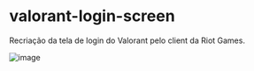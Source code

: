 # valorant-login-screen
Recriação da tela de login do Valorant pelo client da Riot Games.

![image](https://github.com/henriquemtn/valorant-login-screen/assets/92762031/b67bde04-9367-4eca-ac9b-652ce86933a4)

